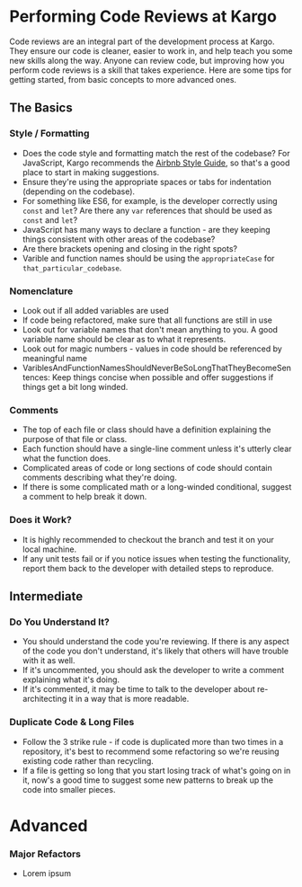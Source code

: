 # Performing Code Reviews at Kargo
Code reviews are an integral part of the development process at Kargo. They ensure our code is cleaner, easier to work in, and help teach you some new skills along the way. Anyone can review code, but improving how you perform code reviews is a skill that takes experience. Here are some tips for getting started, from basic concepts to more advanced ones.

## The Basics

### Style / Formatting
* Does the code style and formatting match the rest of the codebase? For JavaScript, Kargo recommends the [Airbnb Style Guide](https://github.com/airbnb/javascript/blob/master/README.md), so that's a good place to start in making suggestions.
* Ensure they're using the appropriate spaces or tabs for indentation (depending on the codebase). 
* For something like ES6, for example, is the developer correctly using `const` and `let`? Are there any `var` references that should be used as `const` and `let`?
* JavaScript has many ways to declare a function - are they keeping things consistent with other areas of the codebase?
* Are there brackets opening and closing in the right spots? 
* Varible and function names should be using the `appropriateCase` for `that_particular_codebase`. 

### Nomenclature
* Look out if all added variables are used
* If code being refactored, make sure that all functions are still in use
* Look out for variable names that don't mean anything to you. A good variable name should be clear as to what it represents.
* Look out for magic numbers - values in code should be referenced by meaningful name
* VariblesAndFunctionNamesShouldNeverBeSoLongThatTheyBecomeSentences: Keep things concise when possible and offer suggestions if things get a bit long winded.

### Comments
* The top of each file or class should have a definition explaining the purpose of that file or class.
* Each function should have a single-line comment unless it's utterly clear what the function does.
* Complicated areas of code or long sections of code should contain comments describing what they're doing.
* If there is some complicated math or a long-winded conditional, suggest a comment to help break it down.

### Does it Work?
* It is highly recommended to checkout the branch and test it on your local machine.
* If any unit tests fail or if you notice issues when testing the functionality, report them back to the developer with detailed steps to reproduce.


## Intermediate

### Do You Understand It?
* You should understand the code you're reviewing. If there is any aspect of the code you don't understand, it's likely that others will have trouble with it as well. 
* If it's uncommented, you should ask the developer to write a comment explaining what it's doing.
* If it's commented, it may be time to talk to the developer about re-architecting it in a way that is more readable.

### Duplicate Code & Long Files
* Follow the 3 strike rule - if code is duplicated more than two times in a repository, it's best to recommend some refactoring so we're  reusing existing code rather than recycling.
* If a file is getting so long that you start losing track of what's going on in it, now's a good time to suggest some new patterns to break up the code into smaller pieces.

# Advanced

### Major Refactors
* Lorem ipsum
